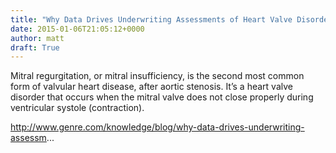 ```yaml
---
title: "Why Data Drives Underwriting Assessments of Heart Valve Disorders"
date: 2015-01-06T21:05:12+0000
author: matt
draft: True
---
```

Mitral regurgitation, or mitral insufficiency, is the second most common form of valvular heart disease, after aortic stenosis. It’s a heart valve disorder that occurs when the mitral valve does not close properly during ventricular systole (contraction).

http://www.genre.com/knowledge/blog/why-data-drives-underwriting-assessm...
